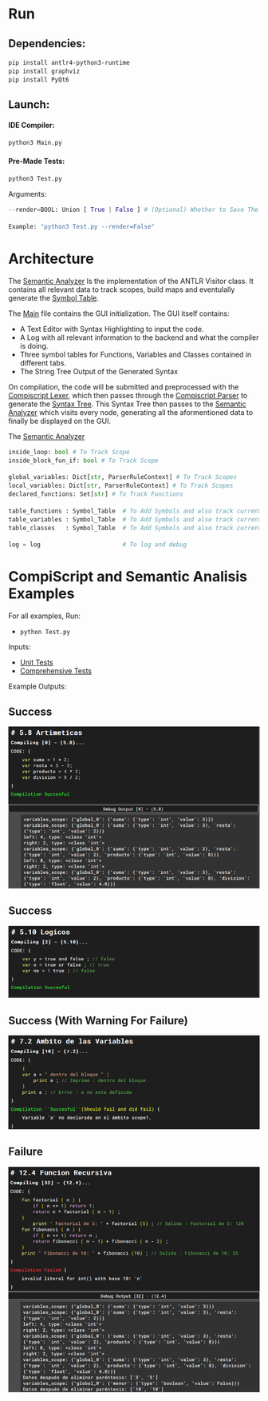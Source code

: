 # Run

## Dependencies:
```bash
pip install antlr4-python3-runtime
pip install graphviz
pip install PyQt6
```

## Launch:
#### IDE Compiler:
```bash
python3 Main.py
```
#### Pre-Made Tests:
```bash
python3 Test.py
```
Arguments:
```python
--render=BOOL: Union [ True | False ] # (Optional) Whether to Save The Syntax Tree(s) to a png.

Example: "python3 Test.py --render=False"
```
# Architecture
The [Semantic Analyzer](Semantic_Analyzer.py) Is the implementation of the ANTLR Visitor class. It contains all relevant data to track scopes, build maps and eventulally generate the [Symbol Table](Symbol_Table.py).

The [Main](Main.py) file contains the GUI initialization. The GUI itself contains:
* A Text Editor with Syntax Highlighting to input the code.
* A Log with all relevant information to the backend and what the compiler is doing.
* Three symbol tables for Functions, Variables and Classes contained in different tabs.
* The String Tree Output of the Generated Syntax

On compilation, the code will be submitted and preprocessed with the [Compiscript Lexer](CompiscriptLexer.py), which then passes through the [Compiscript Parser](CompiscriptParser.py) to generate the [Syntax Tree](Output/Syntax-Graph.png). This Syntax Tree then passes to the [Semantic Analyzer](Semantic_Analyzer.py) which visits every node, generating all the aformentioned data to finally be displayed on the GUI.

The [Semantic Analyzer](Semantic_Analyzer.py)
``` python
inside_loop: bool # To Track Scope
inside_block_fun_if: bool # To Track Scope

global_variables: Dict[str, ParserRuleContext] # To Track Scopes
local_variables: Dict[str, ParserRuleContext] # To Track Scopes
declared_functions: Set[str] # To Track Functions

table_functions : Symbol_Table  # To Add Symbols and also track current scope
table_variables : Symbol_Table  # To Add Symbols and also track current scope
table_classes   : Symbol_Table  # To Add Symbols and also track current scope

log = log                       # To log and debug
```

# CompiScript and Semantic Analisis Examples
For all examples, Run:
* `python Test.py`

Inputs:
* [Unit Tests](Tests/Small_Tests.py)
* [Comprehensive Tests](Tests/Large_Tests.py)

Example Outputs:
## Success
![alt text](Images/image-1.png)
## Success
![alt text](Images/image-2.png)
## Success (With Warning For Failure)
![alt text](Images/image-3.png)
## Failure
![alt text](Images/image-4.png)
